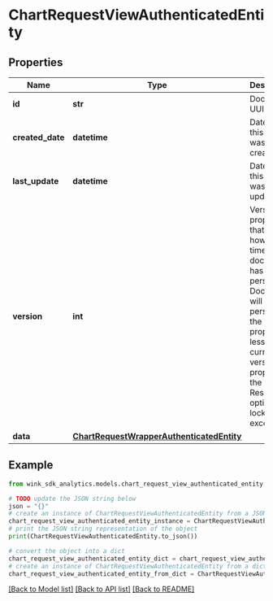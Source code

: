 # ChartRequestViewAuthenticatedEntity


## Properties

Name | Type | Description | Notes
------------ | ------------- | ------------- | -------------
**id** | **str** | Document UUID | [optional] 
**created_date** | **datetime** | Datetime this record was first created | [optional] 
**last_update** | **datetime** | Datetime this record was last updated | [optional] 
**version** | **int** | Version property that shows how many times this document has been persisted. Document will not persist if the version property is less than current version property in the system. Result in an optimistic locking exception. | [optional] 
**data** | [**ChartRequestWrapperAuthenticatedEntity**](ChartRequestWrapperAuthenticatedEntity.md) |  | 

## Example

```python
from wink_sdk_analytics.models.chart_request_view_authenticated_entity import ChartRequestViewAuthenticatedEntity

# TODO update the JSON string below
json = "{}"
# create an instance of ChartRequestViewAuthenticatedEntity from a JSON string
chart_request_view_authenticated_entity_instance = ChartRequestViewAuthenticatedEntity.from_json(json)
# print the JSON string representation of the object
print(ChartRequestViewAuthenticatedEntity.to_json())

# convert the object into a dict
chart_request_view_authenticated_entity_dict = chart_request_view_authenticated_entity_instance.to_dict()
# create an instance of ChartRequestViewAuthenticatedEntity from a dict
chart_request_view_authenticated_entity_from_dict = ChartRequestViewAuthenticatedEntity.from_dict(chart_request_view_authenticated_entity_dict)
```
[[Back to Model list]](../README.md#documentation-for-models) [[Back to API list]](../README.md#documentation-for-api-endpoints) [[Back to README]](../README.md)



